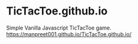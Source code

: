 # TicTacToe.github.io
Simple Vanilla Javascript TicTacToe game.
https://manpreet001.github.io/TicTacToe.github.io/
